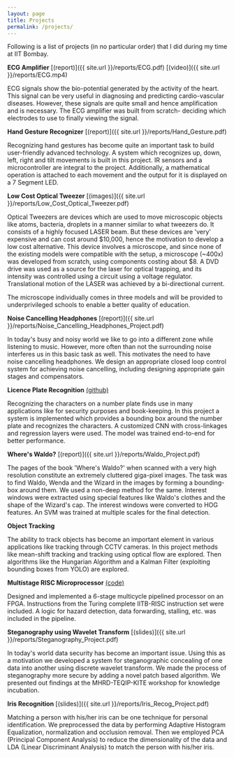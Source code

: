 ```yaml
---
layout: page
title: Projects
permalink: /projects/
---
```

Following is a list of projects (in no particular order) that I did during my time at IIT Bombay.


**ECG Amplifier** [(report)]({{ site.url }}/reports/ECG.pdf) [(video)]({{ site.url }}/reports/ECG.mp4)

ECG signals show the bio-potential generated by the activity of the heart. This signal can be very useful in diagnosing and predicting cardio-vascular diseases. However, these signals are quite small and hence amplification and is necessary. The ECG amplifier was built from scratch- deciding which electrodes to use to finally viewing the signal.

**Hand Gesture Recognizer** [(report)]({{ site.url }}/reports/Hand_Gesture.pdf)

Recognizing hand gestures has become quite an important task to build user-friendly advanced technology. A system which recognizes up, down, left, right and tilt movements is built in this project. IR sensors and a microcontroller are integral to the project. Additionally, a mathematical operation is attached to each movement and the output for it is displayed on a 7 Segment LED.

**Low Cost Optical Tweezer**  [(images)]({{ site.url }}/reports/Low_Cost_Optical_Tweezer.pdf)

Optical Tweezers are devices which are used to move microscopic objects like atoms, bacteria, droplets in a manner similar to what tweezers do. It consists of a highly focused LASER beam. But these devices are 'very' expensive and can cost around $10,000, hence the motivation to develop a low cost alternative. This device involves a microscope, and since none of the existing models were compatible with the setup, a microscope (~400x) was developed from scratch, using components costing about $8. A DVD drive was used as a source for the laser for optical trapping, and its intensity was controlled using a circuit using a voltage regulator. Translational motion of the LASER was achieved by a bi-directional current.

The microscope individually comes in three models and will be provided to underprivileged schools to enable a better quality of education.


**Noise Cancelling Headphones** [(report)]({{ site.url }}/reports/Noise_Cancelling_Headphones_Project.pdf)

In today's busy and noisy world we like to go into a different zone while listening to music. However, more often than not the surrounding noise interferes us in this basic task as well. This motivates the need to have noise cancelling headphones. We design an appropriate closed loop control system for achieving noise cancelling, including designing appropriate gain stages and compensators.


**Licence Plate Recognition**  [(github)](https://github.com/ShubAn1901/Licence-Plate-Recognition)

Recognizing the characters on a number plate finds use in many applications like for security purposes and book-keeping. In this project a system is implemented which provides a bounding box around the number plate and recognizes the characters. A customized CNN with cross-linkages and regression layers were used. The model was trained end-to-end for better performance.

**Where's Waldo?**  [(report)]({{ site.url }}/reports/Waldo_Project.pdf)

The pages of the book 'Where's Waldo?' when scanned with a very high resolution constitute an extremely cluttered giga-pixel images. The task was to find Waldo, Wenda and the Wizard in the images by forming a bounding-box around them. We used a non-deep method for the same. Interest windows were extracted using special features like Waldo's clothes and the shape of the Wizard's cap. The interest windows were converted to HOG features. An SVM was trained at multiple scales for the final detection.

**Object Tracking**

The ability to track objects has become an important element in various applications like tracking through CCTV cameras. In this project methods like mean-shift tracking and tracking using optical flow are explored. Then algorithms like the Hungarian Algorithm and a Kalman Filter (exploiting bounding boxes from YOLO) are explored.

**Multistage RISC Microprocessor**  [(code)](https://drive.google.com/drive/folders/1Zbw7J2eEmuA_8XP_wJhxnPRnP_DFQRPN?usp=sharing)

Designed and implemented a 6-stage multicycle pipelined processor on an FPGA. Instructions from the Turing complete IITB-RISC instruction set were included. A logic for hazard detection, data forwarding, stalling, etc. was included in the pipeline.

**Steganography using Wavelet Transform** [(slides)]({{ site.url }}/reports/Steganography_Project.pdf)

In today's world data security has become an important issue. Using this as a motivation we developed a system for steganographic concealing of one data into another using discrete wavelet transform. We made the process of steganography more secure by adding a novel patch based algorithm. We presented out findings at the MHRD-TEQIP-KITE workshop for knowledge incubation.

**Iris Recognition**  [(slides)]({{ site.url }}/reports/Iris_Recog_Project.pdf)

Matching a person with his/her iris can be one technique for personal identification. We preprocessed the data by performing Adaptive Histogram Equalization, normalization and occlusion removal. Then we employed PCA (Principal Component Analysis) to reduce the dimensionality of the data and LDA (Linear Discriminant Analysis) to match the person with his/her iris.

<!-- 
**Music Genre Classification** [(slides)]({{ site.url }}/reports/Music_Genre_Project.pdf)

The project aim was to classify music into 6 distinct genres. We used the MFCC coefficients, extracted from the music, as trainable features. We compared the results using CNNs, SVM and clustering techniques. -->
